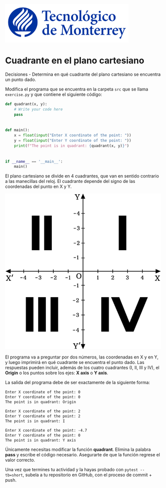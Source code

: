 ![Tec de Monterrey](../../images/logotecmty.png)
# Cuadrante en el plano cartesiano
Decisiones - Determina en qué cuadrante del plano cartesiano se encuentra
un punto dado.

Modifica el programa que se encuentra en la carpeta `src` que se llama
`exercise.py` y que contiene el siguiente código:

```python
def quadrant(x, y):
    # Write your code here
    pass


def main():
    x = float(input("Enter X coordinate of the point: "))
    y = float(input("Enter Y coordinate of the point: "))
    print(f"The point is in quadrant: {quadrant(x, y)}")


if __name__ == '__main__':
    main()
```

El plano cartesiano se divide en 4 cuadrantes, que van en sentido contrario
a las manecillas del reloj. El cuadrante depende del signo de las coordenadas
del punto en X y Y.

![Cuadrantes](../../images/quadrants.png)

El programa va a preguntar por dos números, las coordenadas en X y en Y,
y luego imprimirá en qué cuadrante se encuentra el punto dado.
Las respuestas pueden incluir, además de los cuatro cuadrantes
(I, II, III y IV), el **Origin** o los puntos sobre los ejes: **X axis** o
**Y axis**.

La salida del programa debe de ser exactamente de la siguiente forma:

```plaintext
Enter X coordinate of the point: 0
Enter Y coordinate of the point: 0
The point is in quadrant: Origin
```

```plaintext
Enter X coordinate of the point: 2
Enter Y coordinate of the point: 2
The point is in quadrant: I
```

```plaintext
Enter X coordinate of the point: -4.7
Enter Y coordinate of the point: 0
The point is in quadrant: Y axis
```

Únicamente necesitas modificar la función **quadrant**.
Elimina la palabra __pass__ y escribe el código necesario.
Asegurarte de que la función regrese el valor correcto.

Una vez que termines tu actividad y la hayas probado con `pytest --tb=short`,
subela a tu repositorio en GitHub, con el proceso de commit + push.
